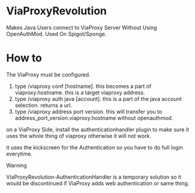 # ViaProxyRevolution
Makes Java Users connect to ViaProxy Server Without Using OpenAuthMod.
Used On Spigot/Sponge.

# How to
The ViaProxy must be configured.

1. type /viaproxy conf [hostname]. this becomes a part of viaproxy.hostname. this is a target viaproxy address.
2. type /viaproxy auth java [account]. this is a part of the java account selection. returns a url.
3. type /viaproxy address port version. this will transfer you to address_port_version.viaproxy.hostname without openauthmod.

on a ViaProxy Side, install the authenticationhandler plugin to make sure it uses the whole thing of viaproxy otherwise it will not work.

it uses the kickscreen for the Authentication so you have to do full login everytime. 



> [!Warning]
> ViaProxyRevolution-AuthenticationHandler is a temporary solution so it would be discontinued if ViaProxy adds web authentication or same thing.
